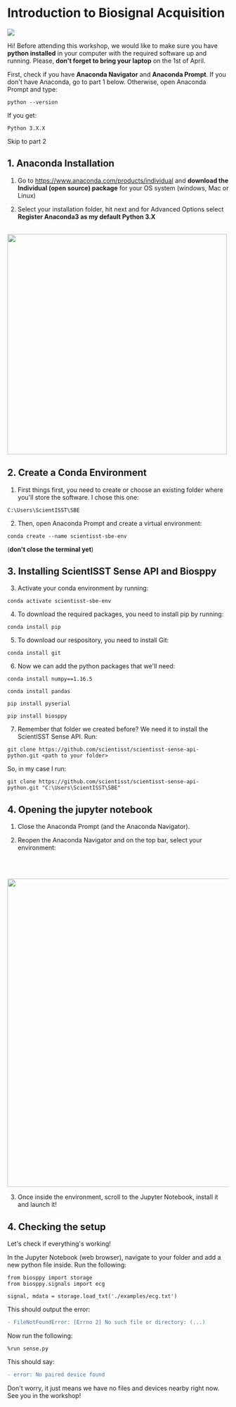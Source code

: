 # Introduction to Biosignal Acquisition 

[![](https://avatars.githubusercontent.com/u/76184906?s=200&v=4)](https://scientisst.github.io/scientisst-sense-api-python/) 


Hi! Before attending this workshop, we would like to make sure you have **python installed** in your computer with the required software up and running. Please, **don't forget to bring your laptop** on the 1st of April.

First, check if you have **Anaconda Navigator** and **Anaconda Prompt**. If you don't have Anaconda, go to part 1 below. Otherwise, open Anaconda Prompt and type:
```batch
python --version
```
If you get:
```batch
Python 3.X.X
```
Skip to part 2

## 1. Anaconda Installation

1. Go to https://www.anaconda.com/products/individual and **download the Individual (open source) package** for your OS system (windows, Mac or Linux)

2. Select your installation folder, hit next and for Advanced Options select **Register Anaconda3 as my default Python 3.X**
<br/><br/>
<div>
<img src="attachment:anaconda_options.png" width="500";base64/>
</div>

## 2. Create a Conda Environment

1. First things first, you need to create or choose an existing folder where you'll store the software. I chose this one:
```batch
C:\Users\ScientISST\SBE
```

2. Then, open Anaconda Prompt and create a virtual environment:
```batch
conda create --name scientisst-sbe-env
```


(**don't close the terminal yet**)

## 3. Installing ScientISST Sense API and Biosppy

3. Activate your conda environment by running:
```batch
conda activate scientisst-sbe-env
```

4. To download the required packages, you need to install pip by running:
```batch
conda install pip
```

5. To download our respository, you need to install Git:
```batch
conda install git
```

6. Now we can add the python packages that we'll need:
```batch
conda install numpy==1.16.5
```
```batch
conda install pandas
```
```batch
pip install pyserial
```
```batch
pip install biosppy
```

7. Remember that folder we created before? We need it to install the ScientISST Sense API. Run:
```batch
git clone https://github.com/scientisst/scientisst-sense-api-python.git <path to your folder>
```

So, in my case I run:

```batch
git clone https://github.com/scientisst/scientisst-sense-api-python.git "C:\Users\ScientISST\SBE"
```


## 4. Opening the jupyter notebook

1. Close the Anaconda Prompt (and the Anaconda Navigator).

2. Reopen the Anaconda Navigator and on the top bar, select your environment:

<br/><br/>
<div>
<img src="attachment:enviornment_select.png" width="700"/>
</div>

3. Once inside the environment, scroll to the Jupyter Notebook, install it and launch it!

## 4. Checking the setup

Let's check if everything's working!

In the Jupyter Notebook (web browser), navigate to your folder and add a new python file inside. 
Run the following:

```{python}
from biosppy import storage
from biosppy.signals import ecg

signal, mdata = storage.load_txt('./examples/ecg.txt')
```


This should output the error:

```diff
- FileNotFoundError: [Errno 2] No such file or directory: (...)
```


Now run the following:

```{python}
%run sense.py
```

This should say:

```diff
- error: No paired device found
```

Don't worry, it just means we have no files and devices nearby right now. See you in the workshop!
